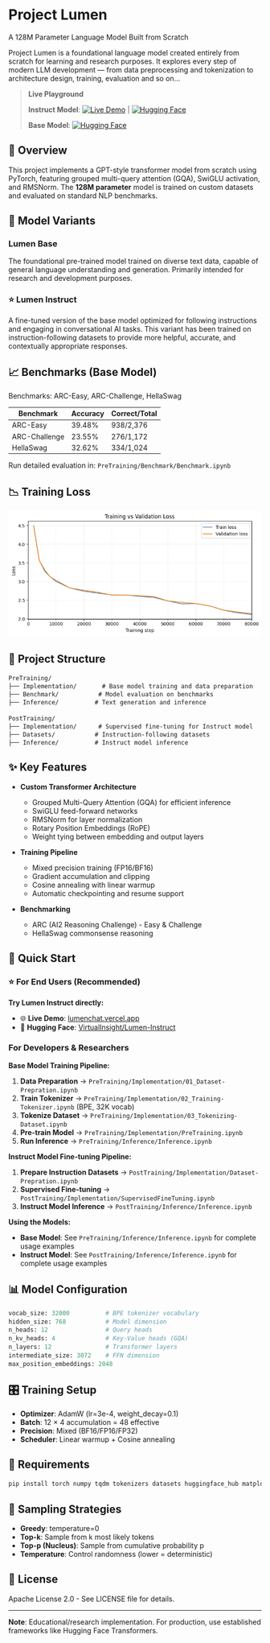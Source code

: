 # Project Lumen

A 128M Parameter Language Model Built from Scratch

Project Lumen is a foundational language model created entirely from scratch for learning and research purposes.
It explores every step of modern LLM development — from data preprocessing and tokenization to architecture design, training, evaluation and so on...

> **Live Playground**
>
> **Instruct Model**: [![Live Demo](https://img.shields.io/badge/Live_Demo-Vercel-black?logo=vercel)](https://lumenchat.vercel.app/) | [![Hugging Face](https://img.shields.io/badge/Instruct_Model-HuggingFace-green?logo=huggingface)](https://huggingface.co/spaces/VirtualInsight/Lumen-Instruct)
>
> **Base Model**: [![Hugging Face](https://img.shields.io/badge/Base_Model-HuggingFace-blue?logo=huggingface)](https://huggingface.co/spaces/VirtualInsight/LumenBase)


## 🎯 Overview

This project implements a GPT-style transformer model from scratch using PyTorch, featuring grouped multi-query attention (GQA), SwiGLU activation, and RMSNorm. The **128M parameter** model is trained on custom datasets and evaluated on standard NLP benchmarks.

## 🤖 Model Variants

### Lumen Base
The foundational pre-trained model trained on diverse text data, capable of general language understanding and generation. Primarily intended for research and development purposes.

### ⭐ Lumen Instruct
A fine-tuned version of the base model optimized for following instructions and engaging in conversational AI tasks. This variant has been trained on instruction-following datasets to provide more helpful, accurate, and contextually appropriate responses.


## 📈 Benchmarks (Base Model)

Benchmarks: ARC-Easy, ARC-Challenge, HellaSwag

| Benchmark | Accuracy | Correct/Total |
|-----------|----------|---------------|
| ARC-Easy | 39.48% | 938/2,376 |
| ARC-Challenge | 23.55% | 276/1,172 |
| HellaSwag | 32.62% | 334/1,024 |

Run detailed evaluation in: `PreTraining/Benchmark/Benchmark.ipynb`

## 📉 Training Loss

![Training Loss Curve](PreTraining/images/training_loss_curve.png)

## 📁 Project Structure

```
PreTraining/
├── Implementation/       # Base model training and data preparation
├── Benchmark/           # Model evaluation on benchmarks
├── Inference/          # Text generation and inference

PostTraining/
├── Implementation/      # Supervised fine-tuning for Instruct model
├── Datasets/           # Instruction-following datasets
├── Inference/          # Instruct model inference
```

## ✨ Key Features

- **Custom Transformer Architecture**
  - Grouped Multi-Query Attention (GQA) for efficient inference
  - SwiGLU feed-forward networks
  - RMSNorm for layer normalization
  - Rotary Position Embeddings (RoPE)
  - Weight tying between embedding and output layers

- **Training Pipeline**
  - Mixed precision training (FP16/BF16)
  - Gradient accumulation and clipping
  - Cosine annealing with linear warmup
  - Automatic checkpointing and resume support

- **Benchmarking**
  - ARC (AI2 Reasoning Challenge) - Easy & Challenge
  - HellaSwag commonsense reasoning

## 🚀 Quick Start

### ⭐ For End Users (Recommended)
**Try Lumen Instruct directly:**
- 🌐 **Live Demo**: [lumenchat.vercel.app](https://lumenchat.vercel.app/)
- 🤗 **Hugging Face**: [VirtualInsight/Lumen-Instruct](https://huggingface.co/spaces/VirtualInsight/Lumen-Instruct)

### For Developers & Researchers

**Base Model Training Pipeline:**
1. **Data Preparation** → `PreTraining/Implementation/01_Dataset-Prepration.ipynb`
2. **Train Tokenizer** → `PreTraining/Implementation/02_Training-Tokenizer.ipynb` (BPE, 32K vocab)
3. **Tokenize Dataset** → `PreTraining/Implementation/03_Tokenizing-Dataset.ipynb`
4. **Pre-train Model** → `PreTraining/Implementation/PreTraining.ipynb`
5. **Run Inference** → `PreTraining/Inference/Inference.ipynb`

**Instruct Model Fine-tuning Pipeline:**
1. **Prepare Instruction Datasets** → `PostTraining/Implementation/Dataset-Prepration.ipynb`
2. **Supervised Fine-tuning** → `PostTraining/Implementation/SupervisedFineTuning.ipynb`
3. **Instruct Model Inference** → `PostTraining/Inference/Inference.ipynb`

**Using the Models:**

- **Base Model**: See `PreTraining/Inference/Inference.ipynb` for complete usage examples
- **Instruct Model**: See `PostTraining/Inference/Inference.ipynb` for complete usage examples

## 📊 Model Configuration

```python
vocab_size: 32000          # BPE tokenizer vocabulary
hidden_size: 768           # Model dimension
n_heads: 12                # Query heads
n_kv_heads: 4              # Key-Value heads (GQA)
n_layers: 12               # Transformer layers
intermediate_size: 3072    # FFN dimension
max_position_embeddings: 2048
```

## 🎛️ Training Setup

- **Optimizer**: AdamW (lr=3e-4, weight_decay=0.1)
- **Batch**: 12 × 4 accumulation = 48 effective
- **Precision**: Mixed (BF16/FP16/FP32)
- **Scheduler**: Linear warmup + Cosine annealing


 

## 🔧 Requirements

```bash
pip install torch numpy tqdm tokenizers datasets huggingface_hub matplotlib
```

## 🎨 Sampling Strategies

- **Greedy**: temperature=0
- **Top-k**: Sample from k most likely tokens
- **Top-p (Nucleus)**: Sample from cumulative probability p
- **Temperature**: Control randomness (lower = deterministic)

## 📄 License

Apache License 2.0 - See LICENSE file for details.

---

**Note**: Educational/research implementation. For production, use established frameworks like Hugging Face Transformers.
